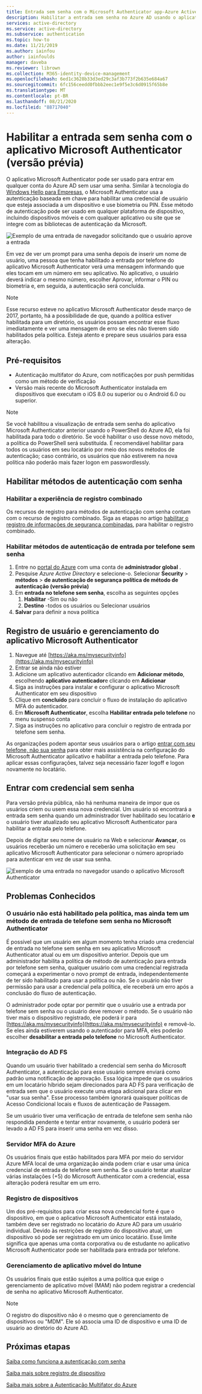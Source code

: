 ```yaml
---
title: Entrada sem senha com o Microsoft Authenticator app-Azure Active Directory
description: Habilitar a entrada sem senha no Azure AD usando o aplicativo Microsoft Authenticator (versão prévia)
services: active-directory
ms.service: active-directory
ms.subservice: authentication
ms.topic: how-to
ms.date: 11/21/2019
ms.author: iainfou
author: iainfoulds
manager: daveba
ms.reviewer: librown
ms.collection: M365-identity-device-management
ms.openlocfilehash: 6ed1c3628b33d3ed29c3af3b773f2b635e684a67
ms.sourcegitcommit: 6fc156ceedd0fbbb2eec1e9f5e3c6d0915f65b8e
ms.translationtype: MT
ms.contentlocale: pt-BR
ms.lasthandoff: 08/21/2020
ms.locfileid: "88717040"
---
```

# <a name="enable-passwordless-sign-in-with-the-microsoft-authenticator-app-preview"></a>Habilitar a entrada sem senha com o aplicativo Microsoft Authenticator (versão prévia)

O aplicativo Microsoft Authenticator pode ser usado para entrar em qualquer conta do Azure AD sem usar uma senha. Similar à tecnologia do [Windows Hello para Empresas](/windows/security/identity-protection/hello-for-business/hello-identity-verification), o Microsoft Authenticator usa a autenticação baseada em chave para habilitar uma credencial de usuário que esteja associada a um dispositivo e use biometria ou PIN. Esse método de autenticação pode ser usado em qualquer plataforma de dispositivo, incluindo dispositivos móveis e com qualquer aplicativo ou site que se integre com as bibliotecas de autenticação da Microsoft. 

![Exemplo de uma entrada de navegador solicitando que o usuário aprove a entrada](./media/howto-authentication-passwordless-phone/phone-sign-in-microsoft-authenticator-app.png)

Em vez de ver um prompt para uma senha depois de inserir um nome de usuário, uma pessoa que tenha habilitado a entrada por telefone do aplicativo Microsoft Authenticator verá uma mensagem informando que eles tocam em um número em seu aplicativo. No aplicativo, o usuário deverá indicar o mesmo número, escolher Aprovar, informar o PIN ou biometria e, em seguida, a autenticação será concluída.

> [!NOTE]
> Esse recurso esteve no aplicativo Microsoft Authenticator desde março de 2017, portanto, há a possibilidade de que, quando a política estiver habilitada para um diretório, os usuários possam encontrar esse fluxo imediatamente e ver uma mensagem de erro se eles não tiverem sido habilitados pela política. Esteja atento e prepare seus usuários para essa alteração.

## <a name="prerequisites"></a>Pré-requisitos

- Autenticação multifator do Azure, com notificações por push permitidas como um método de verificação 
- Versão mais recente do Microsoft Authenticator instalada em dispositivos que executam o iOS 8.0 ou superior ou o Android 6.0 ou superior.

> [!NOTE]
> Se você habilitou a visualização de entrada sem senha do aplicativo Microsoft Authenticator anterior usando o PowerShell do Azure AD, ela foi habilitada para todo o diretório. Se você habilitar o uso desse novo método, a política do PowerShell será substituída. É recomendável habilitar para todos os usuários em seu locatário por meio dos novos métodos de autenticação; caso contrário, os usuários que não estiverem na nova política não poderão mais fazer logon em passwordlessly. 

## <a name="enable-passwordless-authentication-methods"></a>Habilitar métodos de autenticação com senha

### <a name="enable-the-combined-registration-experience"></a>Habilitar a experiência de registro combinado

Os recursos de registro para métodos de autenticação com senha contam com o recurso de registro combinado. Siga as etapas no artigo [habilitar o registro de informações de segurança combinadas](howto-registration-mfa-sspr-combined.md), para habilitar o registro combinado.

### <a name="enable-passwordless-phone-sign-in-authentication-methods"></a>Habilitar métodos de autenticação de entrada por telefone sem senha

1. Entre no [portal do Azure](https://portal.azure.com) com uma conta de **administrador global** .
1. Pesquise *Azure Active Directory* e selecione-o. Selecionar **Security**  >  **métodos**  >  **de autenticação de segurança política de método de autenticação (versão prévia)**
1. Em **entrada no telefone sem senha**, escolha as seguintes opções
   1. **Habilitar** -Sim ou não
   1. **Destino** -todos os usuários ou Selecionar usuários
1. **Salvar** para definir a nova política

## <a name="user-registration-and-management-of-microsoft-authenticator-app"></a>Registro de usuário e gerenciamento do aplicativo Microsoft Authenticator

1. Navegue até [https://aka.ms/mysecurityinfo](https://aka.ms/mysecurityinfo)
1. Entrar se ainda não estiver
1. Adicione um aplicativo autenticador clicando em **Adicionar método**, escolhendo **aplicativo autenticador**e clicando em **Adicionar**
1. Siga as instruções para instalar e configurar o aplicativo Microsoft Authenticator em seu dispositivo
1. Clique em **concluído** para concluir o fluxo de instalação do aplicativo MFA do autenticador. 
1. Em **Microsoft Authenticator**, escolha **Habilitar entrada pelo telefone** no menu suspenso conta
1. Siga as instruções no aplicativo para concluir o registro de entrada por telefone sem senha. 

As organizações podem apontar seus usuários para o artigo [entrar com seu telefone, não sua senha](../user-help/user-help-auth-app-sign-in.md) para obter mais assistência na configuração do Microsoft Authenticator aplicativo e habilitar a entrada pelo telefone. Para aplicar essas configurações, talvez seja necessário fazer logoff e logon novamente no locatário. 

## <a name="sign-in-with-passwordless-credential"></a>Entrar com credencial sem senha

Para versão prévia pública, não há nenhuma maneira de impor que os usuários criem ou usem essa nova credencial. Um usuário só encontrará a entrada sem senha quando um administrador tiver habilitado seu locatário **e** o usuário tiver atualizado seu aplicativo Microsoft Authenticator para habilitar a entrada pelo telefone.

Depois de digitar seu nome de usuário na Web e selecionar **Avançar**, os usuários receberão um número e receberão uma solicitação em seu aplicativo Microsoft Authenticator para selecionar o número apropriado para autenticar em vez de usar sua senha. 

![Exemplo de uma entrada no navegador usando o aplicativo Microsoft Authenticator](./media/howto-authentication-passwordless-phone/web-sign-in-microsoft-authenticator-app.png)

## <a name="known-issues"></a>Problemas Conhecidos

### <a name="user-is-not-enabled-by-policy-but-still-has-passwordless-phone-sign-in-method-in-microsoft-authenticator"></a>O usuário não está habilitado pela política, mas ainda tem um método de entrada de telefone sem senha no Microsoft Authenticator

É possível que um usuário em algum momento tenha criado uma credencial de entrada no telefone sem senha em seu aplicativo Microsoft Authenticator atual ou em um dispositivo anterior. Depois que um administrador habilita a política de método de autenticação para entrada por telefone sem senha, qualquer usuário com uma credencial registrada começará a experimentar o novo prompt de entrada, independentemente de ter sido habilitado para usar a política ou não. Se o usuário não tiver permissão para usar a credencial pela política, ele receberá um erro após a conclusão do fluxo de autenticação. 

O administrador pode optar por permitir que o usuário use a entrada por telefone sem senha ou o usuário deve remover o método. Se o usuário não tiver mais o dispositivo registrado, ele poderá ir para [https://aka.ms/mysecurityinfo](https://aka.ms/mysecurityinfo) e removê-lo. Se eles ainda estiverem usando o autenticador para MFA, eles poderão escolher **desabilitar a entrada pelo telefone** no Microsoft Authenticator.  

### <a name="ad-fs-integration"></a>Integração do AD FS

Quando um usuário tiver habilitado a credencial sem senha do Microsoft Authenticator, a autenticação para esse usuário sempre enviará como padrão uma notificação de aprovação. Essa lógica impede que os usuários em um locatário híbrido sejam direcionados para AD FS para verificação de entrada sem que o usuário execute uma etapa adicional para clicar em "usar sua senha". Esse processo também ignorará quaisquer políticas de Acesso Condicional locais e fluxos de autenticação de Passagem. 

Se um usuário tiver uma verificação de entrada de telefone sem senha não respondida pendente e tentar entrar novamente, o usuário poderá ser levado a AD FS para inserir uma senha em vez disso.  

### <a name="azure-mfa-server"></a>Servidor MFA do Azure

Os usuários finais que estão habilitados para MFA por meio do servidor Azure MFA local de uma organização ainda podem criar e usar uma única credencial de entrada de telefone sem senha. Se o usuário tentar atualizar várias instalações (+5) do Microsoft Authenticator com a credencial, essa alteração poderá resultar em um erro.  

### <a name="device-registration"></a>Registro de dispositivos

Um dos pré-requisitos para criar essa nova credencial forte é que o dispositivo, em que o aplicativo Microsoft Authenticator está instalado, também deve ser registrado no locatário do Azure AD para um usuário individual. Devido às restrições de registro do dispositivo atual, um dispositivo só pode ser registrado em um único locatário. Esse limite significa que apenas uma conta corporativa ou de estudante no aplicativo Microsoft Authenticator pode ser habilitada para entrada por telefone.

### <a name="intune-mobile-application-management"></a>Gerenciamento de aplicativo móvel do Intune 

Os usuários finais que estão sujeitos a uma política que exige o gerenciamento de aplicativo móvel (MAM) não podem registrar a credencial de senha no aplicativo Microsoft Authenticator. 

> [!NOTE]
> O registro do dispositivo não é o mesmo que o gerenciamento de dispositivos ou "MDM". Ele só associa uma ID de dispositivo e uma ID de usuário ao diretório do Azure AD.  

## <a name="next-steps"></a>Próximas etapas

[Saiba como funciona a autenticação com senha](concept-authentication-passwordless.md)

[Saiba mais sobre registro de dispositivo](../devices/overview.md#getting-devices-in-azure-ad)

[Saiba mais sobre a Autenticação Multifator do Azure](../authentication/howto-mfa-getstarted.md)